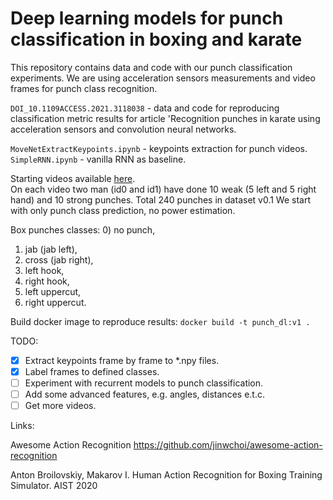 # Deep learning models for punch classification in boxing and karate  

This repository contains data and code with our punch classification experiments. 
We are using acceleration sensors measurements and video frames for punch class recognition.

`DOI_10.1109ACCESS.2021.3118038` - data and code for reproducing classification metric results for article 
'Recognition punches in karate using acceleration sensors and convolution neural networks.  
 
`MoveNetExtractKeypoints.ipynb` - keypoints extraction for punch videos.  
`SimpleRNN.ipynb` - vanilla RNN as baseline.  

Starting videos available [here](https://drive.google.com/drive/folders/1UwZPZ7sqkmQrqbCP1ypquv2UHWkk0bj-?usp=sharing).  
On each video two man (id0 and id1) have done 10 weak (5 left and 5 right hand) and 10 strong punches. 
Total 240 punches in dataset v0.1 We start with only punch class prediction, no power estimation.  

Box punches classes: 
0) no punch,
1) jab (jab left), 
2) cross (jab right), 
3) left hook, 
4) right hook, 
5) left uppercut, 
6) right uppercut.   

Build docker image to reproduce results: `docker build -t punch_dl:v1 .`   
 
TODO:
 - [x] Extract keypoints frame by frame to *.npy files.
 - [x] Label frames to defined classes.
 - [ ] Experiment with recurrent models to punch classification.
 - [ ] Add some advanced features, e.g. angles, distances e.t.c.
 - [ ] Get more videos.
 
 Links:  

Awesome Action Recognition
https://github.com/jinwchoi/awesome-action-recognition  

Anton Broilovskiy, Makarov I. Human Action Recognition for Boxing Training Simulator. AIST 2020

